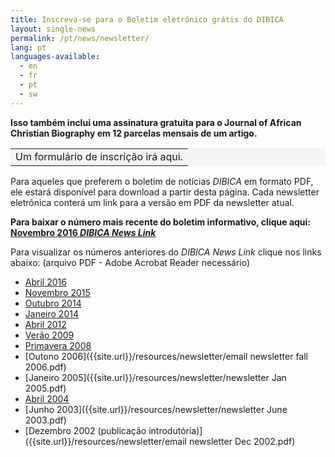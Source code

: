 ```yaml
---
title: Inscreva-se para o Boletim eletrônico grátis do DIBICA
layout: single-news
permalink: /pt/news/newsletter/
lang: pt
languages-available:                         
  - en
  - fr
  - pt
  - sw
---
```

**Isso também inclui uma assinatura gratuita para o Journal of African Christian Biography em 12 parcelas mensais de um artigo.**

<table bgcolor="#f5f5f5"><tbody><tr><td>
Um formulário de inscrição irá aqui.
</td></tr></tbody></table>

Para aqueles que preferem o boletim de notícias _DIBICA_ em formato PDF, ele estará disponível para download a partir desta página. Cada newsletter eletrônica conterá um link para a versão em PDF da newsletter atual.  

**Para baixar o número mais recente do boletim informativo, clique aqui: [Novembro 2016 _DIBICA News Link_]({{site.url}}/resources/newsletter/newsletter-nov2016.pdf)**

Para visualizar os números anteriores do _DIBICA News Link_ clique nos links abaixo: (arquivo PDF - Adobe Acrobat Reader necessário)

*   [Abril 2016]({{site.url}}/resources/newsletter/newsletter-April2016rev.pdf)
*   [Novembro 2015]({{site.url}}/resources/newsletter/newsletter-Nov2015.pdf)
*   [Outubro 2014]({{site.url}}/resources/newsletter/Newsletter-Oct2014.pdf)
*   [Janeiro 2014]({{site.url}}/resources/newsletter/Newsletter-Jan2014.pdf)
*   [Abril 2012]({{site.url}}/resources/newsletter/newsletter-April12.pdf)
*   [Verão 2009]({{site.url}}/resources/newsletter/email-newsletterSUMMER-2009.pdf)
*   [Primavera 2008]({{site.url}}/resources/newsletter/Newsletter-Spring2008.pdf)
*   [Outono 2006]({{site.url}}/resources/newsletter/email newsletter fall 2006.pdf)
*   [Janeiro 2005]({{site.url}}/resources/newsletter/newsletter Jan 2005.pdf)
*   [Abril 2004]({{site.url}}/resources/newsletter/newsletterApril2004.pdf)
*   [Junho 2003]({{site.url}}/resources/newsletter/newsletter June 2003.pdf)
*   [Dezembro 2002 (publicação introdutória)]({{site.url}}/resources/newsletter/email newsletter Dec 2002.pdf)
